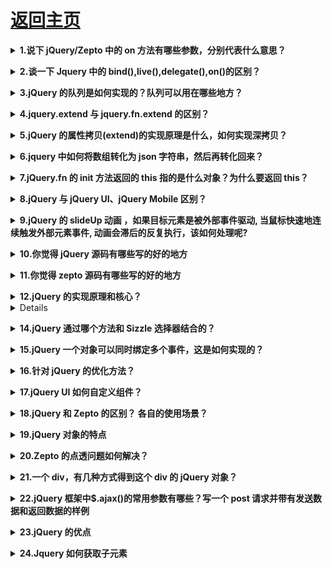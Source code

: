 # [返回主页](https://github.com/yisainan/web-interview/blob/master/README.md)

<b><details><summary>1.说下 jQuery/Zepto 中的 on 方法有哪些参数，分别代表什么意思？</summary></b>

答案：

[参与互动](https://github.com/yisainan/web-interview/issues/347)

</details>

<b><details><summary>2.谈一下 Jquery 中的 bind(),live(),delegate(),on()的区别？</summary></b>

答案：

- bind： 绑定事件，对新添加的事件不起作用，方法用于将一个处理程序附加到每个匹配元素的事件上并返回 jQuery 对象。
- live： 方法将一个事件处理程序附加到与当前选择器匹配的所有元素（包含现有的或将来添加的）的指定事件上并返回 jQuery 对象。
- delegate： 方法基于一组特定的根元素将处理程序附加到匹配选择器的所有元素（现有的或将来的）的一个或多个事件上。

[参与互动](https://github.com/yisainan/web-interview/issues/348)

</details>

<b><details><summary>3.jQuery 的队列是如何实现的？队列可以用在哪些地方？</summary></b>

答案：

[参与互动](https://github.com/yisainan/web-interview/issues/349)

</details>

<b><details><summary>4.jquery.extend 与 jquery.fn.extend 的区别？</summary></b>

答案：

[参与互动](https://github.com/yisainan/web-interview/issues/350)

</details>

<b><details><summary>5.jQuery 的属性拷贝(extend)的实现原理是什么，如何实现深拷贝？</summary></b>

答案：

[参与互动](https://github.com/yisainan/web-interview/issues/351)

</details>

<b><details><summary>6.jquery 中如何将数组转化为 json 字符串，然后再转化回来？</summary></b>

答案：

[参与互动](https://github.com/yisainan/web-interview/issues/352)

</details>

<b><details><summary>7.jQuery.fn 的 init 方法返回的 this 指的是什么对象？为什么要返回 this？</summary></b>

答案：

[参与互动](https://github.com/yisainan/web-interview/issues/353)

</details>

<b><details><summary>8.jQuery 与 jQuery UI、jQuery Mobile 区别？</summary></b>

答案：

[参与互动](https://github.com/yisainan/web-interview/issues/354)

</details>

<b><details><summary>9.jQuery 的 slideUp 动画 ，如果目标元素是被外部事件驱动, 当鼠标快速地连续触发外部元素事件, 动画会滞后的反复执行，该如何处理呢?</summary></b>

答案：

[参与互动](https://github.com/yisainan/web-interview/issues/355)

</details>

<b><details><summary>10.你觉得 jQuery 源码有哪些写的好的地方</summary></b>

答案：

[参与互动](https://github.com/yisainan/web-interview/issues/356)

</details>

<b><details><summary>11.你觉得 zepto 源码有哪些写的好的地方</summary></b>

答案：

[参与互动](https://github.com/yisainan/web-interview/issues/357)

</details>

<b><details><summary>12.jQuery 的实现原理和核心？</summary></b>

答案：

1、jQuery 的实现原理

```js
var jQuery = function(selector, context) {
  return new jQuery.fn.init(selector, context);
};
```

1)jQuery 采用的是构造函数模式进行开发的,jQuery 是一个类

2)上面说的常用的方法(CSS、属性、筛选、事件、动画、文档处理)都是定义在 jQuery.prototype 上的 ->只有 jQuery 的实例才能使用这些方法

2、选择器/筛选

1)我们的选择器其实就是创造 jQuery 类的一个实例 ->获取页面中元素用的 jQuery(); -> \$()

\$()就是 jQuery 的选择器,就是创建 jQuery 这个类的一个实例

2)执行的时候需要传递两个参数

```
selector -> 选择器的类型 一般都是string类型
context -> 获取的上下文  第二个参数一般不传，不传默认为document
$("#div1")
$(".box")
$("#div1 span") -> $("span", div1)
console.log($("#div1 span:first"))
```

3)通过选择器获取的是一个 jQuery 类的实例->jQuery 对象

```
console. log($( #div1"))

[jQuery对象的私有的属性]

$("#div1")[0] -> div1这个元素对象
S(#div1").selector -> "#div1"
S(#div1").context -> document
("#div1").length-)1 获取元素的个数

[jQuery对象的公有的属性]
jQuery.prototype
```

4)我们获取的是 jQuery 对象(他是 jQuery 的实例)不是我们的原生 js 对象

jQuery:$("#div1")
JS:document.getElementById("div1") 原生JS的对象不能直接的使用jQuery的方法,同理,jQuery的对象也不能使用原生js的方法
$("#div1").className = "box"; no
document.getElementById("div1").addClass();

5)互相转化

```
var $oDiv =$("#div1")
var oDiv = document.getElementById("div1")
Js->jQuery: $(oDiv).addClass()
jQuery->Js: $oDiv[o]/ $oDiv.get(0)
```

3、核心

```js
$(document).ready(function() {
  //HTML结构加载完成就执行这里的代码
});
$(function() {});
```

```
each

$("selector").each( function(){})遍历获取的这些元素 jQuery.prototype
$.each(ary)遍历数组中的每一项 jQuery.each
```

我们的 jQuery 不仅仅是一个类(在它的原型上定义了很多的方法,每一个 jQuery 的实例都可以使用这些方法),它还是一个普通的对象,在 jQuery 本身的属性中还增加了一系列的方法:Ajax、each、工具

\$.unique(ary)

\$.ajax()

```
$.extend()->把 jQuery当做一个对象,给它扩展属性->完善类库

$.fn.extend()->在 jQuery的原型上扩展属性和方法->编写 jQuery插件

$.extend({
    a: function(){

    }
})
$.a()

$.fn.extend({
    b: function(){

    }
})
$().b()
```

[参与互动](https://github.com/yisainan/web-interview/issues/358)

</details>
<b><details><summary>13.是否知道自定义事件？ jQuery 里的 fire 函数是什么意思，什么时候用？</summary></b>

答案：

[参与互动](https://github.com/yisainan/web-interview/issues/359)

</details>

<b><details><summary>14.jQuery 通过哪个方法和 Sizzle 选择器结合的？</summary></b>

答案：

[参与互动](https://github.com/yisainan/web-interview/issues/360)

</details>

<b><details><summary>15.jQuery 一个对象可以同时绑定多个事件，这是如何实现的？</summary></b>

答案：jQuery 可以给一个对象同时绑定多个事件，低层实现方式是使用 addEventListner 或 attachEvent 兼容不同的浏览器实现事件的绑定，这样可以给同一个对象注册多个事件。

[参与互动](https://github.com/yisainan/web-interview/issues/361)

</details>

<b><details><summary>16.针对 jQuery 的优化方法？</summary></b>

答案：

[参与互动](https://github.com/yisainan/web-interview/issues/362)

</details>

<b><details><summary>17.jQuery UI 如何自定义组件？</summary></b>

答案：

[参与互动](https://github.com/yisainan/web-interview/issues/363)

</details>

<b><details><summary>18.jQuery 和 Zepto 的区别？ 各自的使用场景？</summary></b>

答案：

1. Zepto 对象 不能自定义事件

```
例如执行： $({}).bind('cust', function(){});
结果：  TypeError: Object has no method 'addEventListener'
解决办法是创建一个脱离文档流的节点作为事件对象：
例如： $('').bind('cust', function(){});
```

2. Zepto 的选择器表达式: [name=value]   中 value 必须用 双引号 "  or 单引号 ' 括起来

```
例如执行：$('[data-userid=123123123]')
结果：Error: SyntaxError: DOM Exception 12
解决办法： $('[data-userid="123123123]"') or \$("[data-userid='123123123']")

2-1.zepto 的选择器没有办法选出 \$("div[name!='abc']") 的元素
2-2.zepto获取select元素的选中option不能用类似jq的方法$('option[selected]'),因为selected属性不是css的标准属性

应该使用$('option').not(function(){ return !this.selected })
比如：jq:$this.find('option[selected]').attr('data-v') * 1
zepto:$this.find('option').not(function() {return !this.selected}).attr('data-v') * 1
但是获取有select中含有disabled属性的元素可以用 $this.find("option:not(:disabled)") 因为disabled是标准属性
参考网址：https://github.com/madrobby/zepto/issues/503

2-3、zepto在操作dom的selected和checked属性时尽量使用prop方法

```

3. Zepto 是根据标准浏览器写的，所以对于节点尺寸的方法只提供 width() 和 height()，省去了 innerWidth(), innerHeight(),outerWidth(),outerHeight()

```
Zepto.js: 由盒模型（ box-sizing ）决定
jQery: 忽略盒模型，始终返回内容区域的宽/高（不包含 padding 、 border ）解决方式就是使用 .css('width') 而不是 .width() 。

3-1.边框三角形宽高的获取
假设用下面的 HTML 和 CSS 画了一个小三角形：
```

```css
<div class="caret" > </div > .caret {
  width: 0;
  height: 0;
  border-width: 0 20px 20px;
  border-color: transparent transparent blue;
  border-style: none dotted solid;
}
```

```
jQuery 使用 .width() 和 .css('width') 都返回 ，高度也一样；
Zepto 使用 .width() 返回 ，使用 .css('width') 返回 0px 。
所以，这种场景，jQuery 使用 .outerWidth() / .outerHeight() ；Zepto 使用 .width() / .height() 。

3-2.offset()

Zepto.js: 返回 top 、 left 、 width 、 height
jQuery: 返回 width 、 height

3-3.隐藏元素

Zepto.js: 无法获取宽高；
jQuery: 可以获取。
```

4. Zepto 的 each 方法只能遍历 数组，不能遍历 JSON 对象
5. Zepto 的 animate 方法参数说明 ：详情点击-> [zepto 中 animate 的用法](https://blog.csdn.net/kongjiea/article/details/38534435)

6. zepto 的 jsonp callback 函数名无法自定义

7. DOM 操作区别

jq 代码：

```js
(function($) {
  $(function() {
    var $list = $("<ul><li>jQuery 插入</li></ul>", {
      id: "insert-by-jquery"
    });
    $list.appendTo($("body"));
  });
})(window.jQuery);
```

jQuery 操作 ul 上的 id 不会被添加。

zepto 代码：

```js
Zepto(function($) {
  var $list = $("<ul><li>Zepto 插入</li></ul>", {
    id: "insert-by-zepto"
  });
  $list.appendTo($("body"));
});
```

Zepto 可以在 ul 上添加 id 。

8. 事件触发区别

jq 代码：

```js
(function($) {
  $(function() {
    $script = $("<script />", {
      src: "http://cdn.amazeui.org/amazeui/1.0.1/js/amazeui.min.js",
      id: "ui-jquery"
    });

    $script.appendTo($("body"));

    $script.on("load", function() {
      console.log("jQ script loaded");
    });
  });
})(window.jQuery);
```

使用 jQuery 时 load 事件的处理函数 不会 执行

zepto 代码：

```js
Zepto(function($) {
  $script = $("<script />", {
    src: "http://cdn.amazeui.org/amazeui/1.0.1/js/amazeui.js",
    id: "ui-zepto"
  });

  $script.appendTo($("body"));

  $script.on("load", function() {
    console.log("zepto script loaded");
  });
});
```

使用 Zepto 时 load 事件的处理函数 会 执行。

9. zepto 阻止事件冒泡

10. zepto 的 slideUP 和 slidedown 事件到底部才能触发

```js
document.addEventListener(
  "touchmove",
  function(event) {
    event.preventDefault();
  },
  false
);
```

解析：[参考](https://blog.csdn.net/kongjiea/article/details/42522305#)

[参与互动](https://github.com/yisainan/web-interview/issues/364)

</details>

<b><details><summary>19.jQuery 对象的特点</summary></b>

答案：

[参与互动](https://github.com/yisainan/web-interview/issues/365)

</details>

<b><details><summary>20.Zepto 的点透问题如何解决？</summary></b>

答案：点透主要是由于两个 div 重合，例如：一个 div 调用 show()，一个 div 调用 hide()；这个时候当点击上面的 div 的时候就会影响到下面的那个 div；
解决办法主要有 2 种：

1. github 上有一个叫做 fastclick 的库，它也能规避移动设备上 click 事件的延迟响应，https://github.com/ftlabs/fastclick
   将它用 script 标签引入页面（该库支持 AMD，于是你也可以按照 AMD 规范，用诸如 require.js 的模块加载器引入），并且在 dom ready 时初始化在 body 上，
2. 根据分析，如果不引入其它类库，也不想自己按照上述 fastclcik 的思路再开发一套东西，需要 1.一个优先于下面的“divClickUnder”捕获的事件；2.并且通过这个事件阻止掉默认行为（下面的“divClickUnder”对 click 事件的捕获，在 ios 的 safari，click 的捕获被认为和滚屏、点击输入框弹起键盘等一样，是一种浏览器默认行为，即可以被 event.preventDefault()阻止的行为）。

[参与互动](https://github.com/yisainan/web-interview/issues/366)

</details>

<b><details><summary>21.一个 div，有几种方式得到这个 div 的 jQuery 对象？</summary></b>

`<div class='aabbcc' id='nodesView'></div>`想直接获取这个 div 的 dom 对象，如何获取？dom 对象如何转化为 jQuery 对象？

答案：

[参与互动](https://github.com/yisainan/web-interview/issues/367)

</details>

<b><details><summary>22.jQuery 框架中\$.ajax()的常用参数有哪些？写一个 post 请求并带有发送数据和返回数据的样例</summary></b>

答案：

[参与互动](https://github.com/yisainan/web-interview/issues/368)

</details>

<b><details><summary>23.jQuery 的优点</summary></b>

答案：

1、轻量级

JQuery 非常轻巧，采用 Dean Edwards 编写的 Packer 压缩后，大小不到 30KB,如果使用 Min 版并且在服务器端启用 Gzip 压缩后，大小只有 18KB。

gzip： 每天一个 linux 命令（32）：gzip 减少文件大小有两个明显的好处，一是可以减少存储空间，二是通过网络传输文件时，可以减少传输的时间。gzip 是在 Linux 系统中经常使用的一个对文件进行压缩和解压缩的命令，既方便又好用。gzip 不仅可以用来压缩大的、较少使用的文件以节省磁盘空间，还可以和 tar 命令一起构成 Linux 操作系统中比较流行的压缩文件格式。据统计，gzip 命令对文本文件有 60%～ 70%的压缩率。

2、强大的选择器

JQuery 允许开发者使用从 CSS1 到 CSS3 几乎所有的选择器，以及 JQuery 独创的高级而且复杂的选择器，另外还可以加入插件使其支持 XPath 选择器，甚至开发者可以编写属于自己的选择器。由于 JQuery 支持选择器这一特性，因此有一定 CSS 经验的开发人员可以很容易的切入到 JQuery 的学习中来。

XPath：
XPath 是一门在 XML 文档中查找信息的语言。XPath 可用来在 XML 文档中对元素和属性进行遍历。

     XPath 是 W3C XSLT 标准的主要元素，并且 XQuery 和 XPointer 都构建于 XPath 表达之上。

     因此，对 XPath 的理解是很多高级 XML 应用的基础。

3、出色的 DOM 操作的封装

JQuery 封装了大量常用的 DOM 操作，使开发者在编写 DOM 操作相关程序的时候能够得心应手。JQuery 轻松地完成各种原本非常复杂的操作，让 JavaScript 新手也能写出出色的程序。

4、可靠的事件处理机制

JQuery 的事件处理机制吸收了 JavaScript 专家 Dean Edwards 编写的事件处理函数的精华，是的 JQuery 在处理事件绑定的时候相当可靠。在预留退路、循序渐进以及非入侵式编程思想方面，JQuery 也做得非常不错。

5、完善的 Ajax

JQuery 将所有的 Ajax 操作封装到一个函数\$.ajax()里，使得开发者处理 Ajax 的时候能够专心处理业务逻辑而无需关心复杂的浏览器兼容性和 XMLHttpRequest 对象的创建和使用的问题。

6、不污染顶级变量

JQuery 只建立一个名为 JQuery 的对象，其所有的函数方法都在这个对象之下。其别名\$也可以随时交流控制权，绝对不会污染其他的对象。该特性是 JQuery 可以与其他 JavaScript 库共存，在项目中放心地引用而不需要考虑到后期的冲突。

7、出色的浏览器兼容性

作为一个流行的 JavaScript 库，浏览器的兼容性是必须具备的条件之一。JQuery 能够在 IE6.0+,FF 2+,Safari2.+和 Opera9.0+下正常运行。JQuery 同时修复了一些浏览器之间的的差异，使开发者不必在开展项目前建立浏览器兼容库。

8、链式操作方式

JQuery 中最有特色的莫过于它的链式操作方式——即对发生在同一个 JQuery 对象上的一组动作，可以直接接连写无需要重复获取对象。这一特点使得 JQuery 的代码无比优雅。

9.隐式迭代

当用 JQuery 找到带有“.myClass”类的全部元素，然后隐藏他们时。无需循环遍历每一个返回的元素。相反，JQuery 里的方法都被设计成自动操作的对象集合，而不是单独的对象，这使得大量的循环结构变得不再必要，从而大幅度地减少代码量。

10、行为层与结构层的分离

开发者可以使用选择器选中元素，然后直接给元素添加事件。这种将行为层与结构层完全分离的思想，可以使 JQuery 开发人员和 HTML 或其他页面开发人员各司其职，摆脱过去开发冲突或个人单干的开发模式。同时，后期维护也非常方便，不需要在 HTML 代码中寻找某些函数和重复修改 HTML 代码。

11、丰富的插件支持

JQuery 的易扩展性，吸引了来自全球开发者来编写 JQuery 的扩展插件。目前已经有超过几百种官方插件支持，而且还不断有新插件面试。

12、完善的文档

JQuery 的文档非常丰富，现阶段多位英文文档，中文文档相对较少。很多热爱 JQuery 的团队都在努力完善 JQuery 中文文档，例如 JQuery 的中文 API。

13、开源

JQuery 是一个开源的产品，任何人都可以自由地使用并提出修改意见。

[参与互动](https://github.com/yisainan/web-interview/issues/369)

</details>

<b><details><summary>24.Jquery 如何获取子元素</summary></b>

答案：

Jquery 获取子元素的方法有 2 种，分别是 children()方法和 find()方法。下面我们分别来使用这两种方法，看看它们有何差异。

解析：

1、children()方法：获取该元素下的直接子集元素

2、find()方法：获取该元素下的所有子集元素

3、children()方法获取最外层 ul 下面直接子集元素 li：\$("#ul").children("li")

需要注意的是，如果 li 元素下还有 li 元素，children 方法将不会被获取。我们可以用 length 来测试获取的个数“\$("#ul").children("li").length”，最后输出结果为 3

4、find()方法获取 ul 下所有元素 li：\$("#ul").find("li")

需要注意的是，find 方法会无限循环查找 ul 标签节点下的 li，一直找到没有为止，用 length 来测试获取个数“\$("#ul").find("li").length”，最后输出结果为 9

5、children 和 find 的区别：children 只会查找直接子集，而 find 会跨越层级查找，一直找到没有为止。

示例：

```html
<ul id="ul">
  <li>
    list1
    <ul>
      <li>
        list1-1
      </li>
      <li>
        list1-2
      </li>
    </ul>
  </li>
  <li>
    list2
    <ul>
      <li>
        list2-1
      </li>
      <li>
        list2-2
      </li>
    </ul>
  </li>
  <li>
    list3
    <ul>
      <li>
        list3-1
      </li>
      <li>
        list3-2
      </li>
    </ul>
  </li>
</ul>
```

```js
console.log($("#ul").find("li").length); // 9
console.log($("#ul").children("li").length); // 3
```

[参与互动](https://github.com/yisainan/web-interview/issues/370)

</details>
